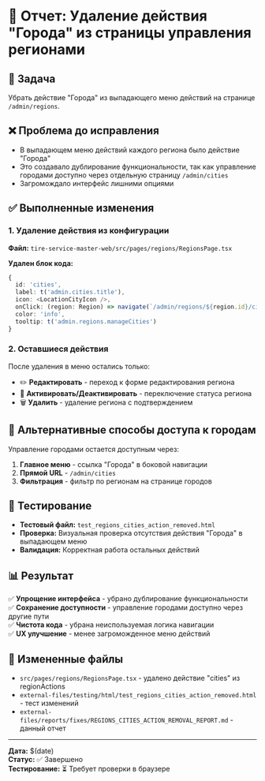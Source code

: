 # 🔧 Отчет: Удаление действия "Города" из страницы управления регионами

## 🎯 Задача
Убрать действие "Города" из выпадающего меню действий на странице `/admin/regions`.

## ❌ Проблема до исправления
- В выпадающем меню действий каждого региона было действие "Города"
- Это создавало дублирование функциональности, так как управление городами доступно через отдельную страницу `/admin/cities`
- Загромождало интерфейс лишними опциями

## ✅ Выполненные изменения

### 1. Удаление действия из конфигурации
**Файл:** `tire-service-master-web/src/pages/regions/RegionsPage.tsx`

**Удален блок кода:**
```typescript
{
  id: 'cities',
  label: t('admin.cities.title'),
  icon: <LocationCityIcon />,
  onClick: (region: Region) => navigate(`/admin/regions/${region.id}/cities`),
  color: 'info',
  tooltip: t('admin.regions.manageCities')
}
```

### 2. Оставшиеся действия
После удаления в меню остались только:
- ✏️ **Редактировать** - переход к форме редактирования региона
- 🔄 **Активировать/Деактивировать** - переключение статуса региона  
- 🗑️ **Удалить** - удаление региона с подтверждением

## 🔗 Альтернативные способы доступа к городам
Управление городами остается доступным через:
1. **Главное меню** - ссылка "Города" в боковой навигации
2. **Прямой URL** - `/admin/cities`
3. **Фильтрация** - фильтр по регионам на странице городов

## 🧪 Тестирование
- **Тестовый файл:** `test_regions_cities_action_removed.html`
- **Проверка:** Визуальная проверка отсутствия действия "Города" в выпадающем меню
- **Валидация:** Корректная работа остальных действий

## 📊 Результат
✅ **Упрощение интерфейса** - убрано дублирование функциональности  
✅ **Сохранение доступности** - управление городами доступно через другие пути  
✅ **Чистота кода** - убрана неиспользуемая логика навигации  
✅ **UX улучшение** - менее загроможденное меню действий

## 📁 Измененные файлы
- `src/pages/regions/RegionsPage.tsx` - удалено действие "cities" из regionActions
- `external-files/testing/html/test_regions_cities_action_removed.html` - тест изменений
- `external-files/reports/fixes/REGIONS_CITIES_ACTION_REMOVAL_REPORT.md` - данный отчет

---
**Дата:** $(date)  
**Статус:** ✅ Завершено  
**Тестирование:** ⏳ Требует проверки в браузере 